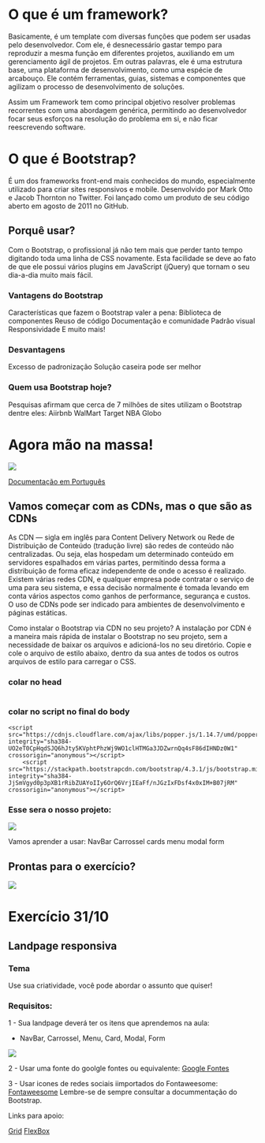# O que é um framework? 
Basicamente, é um template com diversas funções que podem ser usadas pelo desenvolvedor. Com ele, é desnecessário gastar tempo para reproduzir a mesma função em diferentes projetos, auxiliando em um gerenciamento ágil de projetos. Em outras palavras, ele é uma estrutura base, uma plataforma de desenvolvimento, como uma espécie de arcabouço. Ele contém ferramentas, guias, sistemas e componentes que agilizam o processo de desenvolvimento de soluções.

Assim um Framework tem como principal objetivo resolver problemas recorrentes com uma abordagem genérica, permitindo ao desenvolvedor focar seus esforços na resolução do problema em si, e não ficar reescrevendo software. 


# O que é Bootstrap?
É um dos frameworks front-end mais conhecidos do mundo, especialmente utilizado para criar sites responsivos e mobile. Desenvolvido por Mark Otto e Jacob Thornton no Twitter. Foi lançado como um produto de seu código aberto em agosto de 2011 no GitHub.

## Porquê usar?
Com o Bootstrap, o profissional já não tem mais que perder tanto tempo digitando toda uma linha de CSS novamente. Esta facilidade se deve ao fato de que ele possui vários plugins em JavaScript (jQuery) que tornam o seu dia-a-dia muito mais fácil. 

### Vantagens do Bootstrap
Características que fazem o Bootstrap valer a pena:
Biblioteca de componentes
Reuso de código
Documentação e comunidade
Padrão visual
Responsividade
E muito mais!

### Desvantagens
Excesso de padronização
Solução caseira pode ser melhor

### Quem usa Bootstrap hoje?
Pesquisas afirmam que cerca de 7 milhões de sites utilizam o Bootstrap dentre eles:
Aiirbnb
WalMart
Target
NBA
Globo

# Agora mão na massa!  

<img src="https://media.giphy.com/media/Ta1zCPgNNr2GQ/giphy.gif">

[Documentação em Português](https://getbootstrap.com.br/)

## Vamos começar com as CDNs, mas o que são as CDNs   
As CDN — sigla em inglês para Content Delivery Network ou Rede de Distribuição de Conteúdo (tradução livre) são redes de conteúdo não centralizadas. Ou seja, elas hospedam um determinado conteúdo em servidores espalhados em várias partes, permitindo dessa forma a distribuição de forma eficaz independente de onde o acesso é realizado.
Existem várias redes CDN, e qualquer empresa pode contratar o serviço de uma para seu sistema, e essa decisão normalmente é tomada levando em conta vários aspectos como ganhos de performance, segurança e custos. O uso de CDNs pode ser indicado para ambientes de desenvolvimento e páginas estáticas.

Como instalar o Bootstrap via CDN no seu projeto?
A instalação por CDN é a maneira mais rápida de instalar o Bootstrap no seu projeto, sem a necessidade de baixar os arquivos e adicioná-los no seu diretório.
Copie e cole o arquivo de estilo abaixo, dentro da sua <head> antes de todos os outros arquivos de estilo para carregar o CSS.

### colar no head

```<link rel="stylesheet" href="https://stackpath.bootstrapcdn.com/bootstrap/4.3.1/css/bootstrap.min.css" integrity="sha384-ggOyR0iXCbMQv3Xipma34MD+dH/1fQ784/j6cY/iJTQUOhcWr7x9JvoRxT2MZw1T" crossorigin="anonymous">
```
### colar no script no final do body

``` <script src="https://code.jquery.com/jquery-3.3.1.slim.min.js" integrity="sha384-q8i/X+965DzO0rT7abK41JStQIAqVgRVzpbzo5smXKp4YfRvH+8abtTE1Pi6jizo" crossorigin="anonymous"></script>
<script src="https://cdnjs.cloudflare.com/ajax/libs/popper.js/1.14.7/umd/popper.min.js" integrity="sha384-UO2eT0CpHqdSJQ6hJty5KVphtPhzWj9WO1clHTMGa3JDZwrnQq4sF86dIHNDz0W1" crossorigin="anonymous"></script>
    <script src="https://stackpath.bootstrapcdn.com/bootstrap/4.3.1/js/bootstrap.min.js" integrity="sha384-JjSmVgyd0p3pXB1rRibZUAYoIIy6OrQ6VrjIEaFf/nJGzIxFDsf4x0xIM+B07jRM" crossorigin="anonymous"></script>
```
   
### Esse sera o nosso projeto:

<img src="/src/assets/projeto.png">

Vamos aprender a usar: 
NavBar
Carrossel
cards
menu
modal
form

## Prontas para o exercício? 
<img src="https://media.giphy.com/media/dWlWuTFzXbBXtcpKXF/giphy.gif">

# Exercício 31/10

## Landpage responsiva

### Tema
Use sua criatividade, você pode abordar o assunto que quiser!

### Requisitos:

1 - Sua landpage deverá ter os itens que aprendemos na aula:
 - NavBar, Carrossel, Menu, Card, Modal, Form
 <img src="src/assets/NavBar.gif">
 

2 - Usar uma fonte do goolgle fontes ou equivalente:
[Google Fontes](https://fonts.google.com/)

3 - Usar icones de redes sociais iimportados do Fontaweesome:
[Fontaweesome](https://fontawesome.com/)
Lembre-se de sempre consultar a docummentação do Bootstrap.

Links para apoio:

[Grid](https://www.origamid.com/projetos/css-grid-layout-guia-completo/)
[FlexBox](https://css-tricks.com/snippets/css/a-guide-to-flexbox/)

